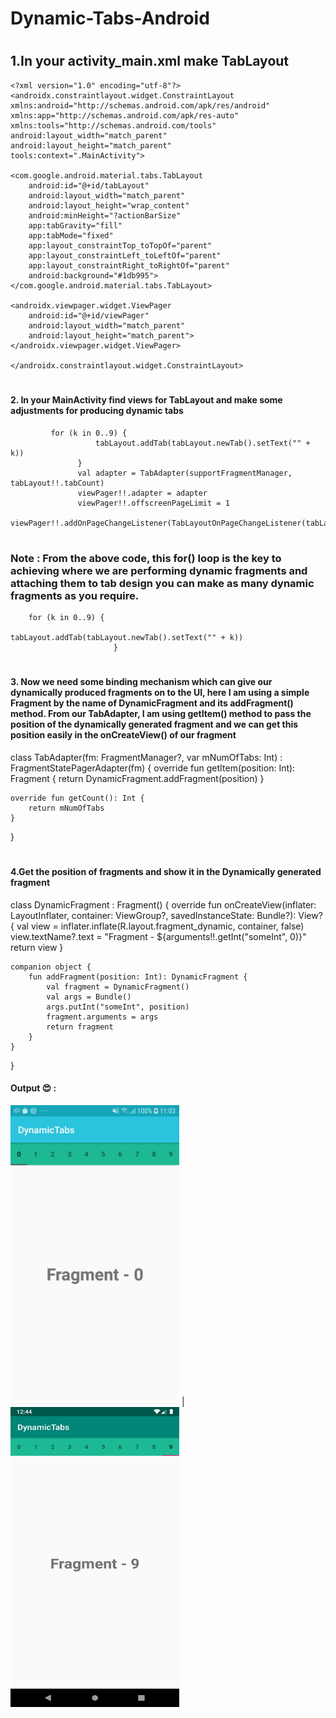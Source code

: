 # Dynamic-Tabs-Android
#
## 1.In your activity_main.xml make TabLayout
    <?xml version="1.0" encoding="utf-8"?>
    <androidx.constraintlayout.widget.ConstraintLayout 
    xmlns:android="http://schemas.android.com/apk/res/android"
    xmlns:app="http://schemas.android.com/apk/res-auto"
    xmlns:tools="http://schemas.android.com/tools"
    android:layout_width="match_parent"
    android:layout_height="match_parent"
    tools:context=".MainActivity">

    <com.google.android.material.tabs.TabLayout
        android:id="@+id/tabLayout"
        android:layout_width="match_parent"
        android:layout_height="wrap_content"
        android:minHeight="?actionBarSize"
        app:tabGravity="fill"
        app:tabMode="fixed"
        app:layout_constraintTop_toTopOf="parent"
        app:layout_constraintLeft_toLeftOf="parent"
        app:layout_constraintRight_toRightOf="parent"
        android:background="#1db995">
    </com.google.android.material.tabs.TabLayout>

    <androidx.viewpager.widget.ViewPager
        android:id="@+id/viewPager"
        android:layout_width="match_parent"
        android:layout_height="match_parent">
    </androidx.viewpager.widget.ViewPager>
    
    </androidx.constraintlayout.widget.ConstraintLayout>

#
#### 2. In your MainActivity find views for TabLayout and make some adjustments for producing dynamic tabs

             for (k in 0..9) {
                       tabLayout.addTab(tabLayout.newTab().setText("" + k))
                   }
                   val adapter = TabAdapter(supportFragmentManager, tabLayout!!.tabCount)
                   viewPager!!.adapter = adapter
                   viewPager!!.offscreenPageLimit = 1
                   viewPager!!.addOnPageChangeListener(TabLayoutOnPageChangeListener(tabLayout))

#
### Note : From the above code, this for() loop is the key to achieving where we are performing dynamic fragments and attaching them to tab design you can make as many dynamic fragments as you require.

        for (k in 0..9) {
                               tabLayout.addTab(tabLayout.newTab().setText("" + k))
                           }
                
#
#### 3. Now we need some binding mechanism which can give our dynamically produced fragments on to the UI, here I am using a simple Fragment by the name of DynamicFragment and its addFragment() method. From our TabAdapter, I am using getItem() method to pass the position of the dynamically generated fragment and we can get this position easily in the onCreateView() of our fragment


class TabAdapter(fm: FragmentManager?, var mNumOfTabs: Int) : FragmentStatePagerAdapter(fm) {
    override fun getItem(position: Int): Fragment {
        return DynamicFragment.addFragment(position)
    }

    override fun getCount(): Int {
        return mNumOfTabs
    }

}
        
#
#### 4.Get the position of fragments and show it in the Dynamically generated fragment


class DynamicFragment : Fragment() {
    override fun onCreateView(inflater: LayoutInflater, container: ViewGroup?, savedInstanceState: Bundle?): View? {
        val view = inflater.inflate(R.layout.fragment_dynamic, container, false)
        view.textName?.text = "Fragment - ${arguments!!.getInt("someInt", 0)}"
        return view
    }

    companion object {
        fun addFragment(position: Int): DynamicFragment {
            val fragment = DynamicFragment()
            val args = Bundle()
            args.putInt("someInt", position)
            fragment.arguments = args
            return fragment
        }
    }
}


#### Output 😍 :
<img src="https://github.com/Chinnadurai-Android-Flutter/DynamicTabCreation/blob/master/screenshot-1587101578965.jpg" width="270" height="480"> | <img src="https://github.com/Alfaizkhan/Dynamic-Tabs-Android/blob/master/images/frg2.png" width="270" height="480">
